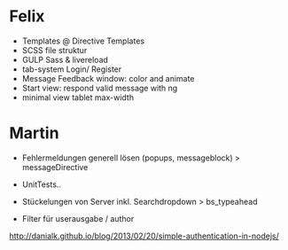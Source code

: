 # Felix

- Templates @ Directive Templates
- SCSS file struktur
- GULP Sass & livereload 
- tab-system Login/ Register
- Message Feedback window: color and animate
- Start view: respond valid message with ng
- minimal view tablet max-width

# Martin
- Fehlermeldungen generell lösen (popups, messageblock) > messageDirective
- UnitTests..

- Stückelungen von Server inkl. Searchdropdown > bs_typeahead
- Filter für userausgabe / author

http://danialk.github.io/blog/2013/02/20/simple-authentication-in-nodejs/ 
 
